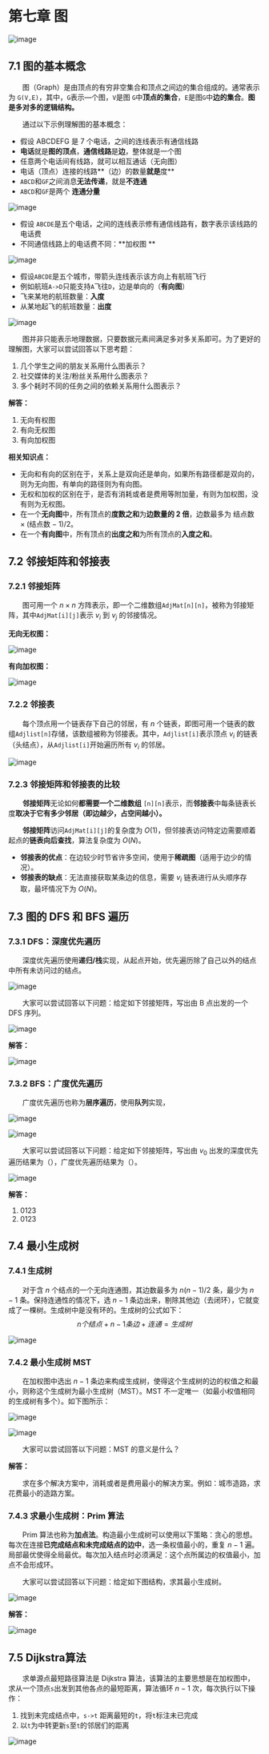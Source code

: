 # 第七章 图

![image](images/07-01.png)

## 7.1 图的基本概念

&emsp;&emsp;图（Graph）是由顶点的有穷非空集合和顶点之间边的集合组成的。通常表示为 `G(V,E)`，其中，`G`表示—个图，`V`是图 `G`中**顶点的集合**，`E`是图`G`中**边的集合**。**图是多对多的逻辑结构。**

&emsp;&emsp;通过以下示例理解图的基本概念：	
- 假设 ABCDEFG 是 7 个电话，之间的连线表示有通信线路
- **电话**就是**图的顶点**，**通信线路**是**边**，整体就是一个图
- 任意两个电话间有线路，就可以相互通话（无向图）
- 电话（顶点）连接的线路**（边）的数量**就是**度**
- `ABCD`和`GF`之间消息**无法传递**，就是**不连通**
- `ABCD`和`GF`是两个 **连通分量**

![image](images/07-02.png)

- 假设 `ABCDE`是五个电话，之间的连线表示修有通信线路有，数字表示该线路的电话费
- 不同通信线路上的电话费不同：**加权图 **

![image](images/07-03.png)

- 假设`ABCDE`是五个城市，带箭头连线表示该方向上有航班飞行
- 例如航班`A->D`只能支持`A`飞往`D`，边是单向的（**有向图**）
- 飞来某地的航班数量：**入度**
- 从某地起飞的航班数量：**出度**

![image](images/07-04.png)

&emsp;&emsp;图并非只能表示地理数据，只要数据元素间满足多对多关系即可。为了更好的理解图，大家可以尝试回答以下思考题：

1. 几个学生之间的朋友关系用什么图表示？
2. 社交媒体的关注/粉丝关系用什么图表示？
3. 多个耗时不同的任务之间的依赖关系用什么图表示？

**解答：**

1. 无向有权图
2. 有向无权图
3. 有向加权图

**相关知识点：**

- 无向和有向的区别在于，关系上是双向还是单向，如果所有路径都是双向的，则为无向图，有单向的路径则为有向图。
- 无权和加权的区别在于，是否有消耗或者是费用等附加量，有则为加权图，没有则为无权图。
- 在一个**无向图**中，所有顶点的**度数之和**为**边数量的 2 倍**，边数最多为 $\text{结点数} \times (\text{结点数}-1) / 2$。
- 在一个**有向图**中，所有顶点的**出度之和**为所有顶点的**入度之和**。

## 7.2 邻接矩阵和邻接表

### 7.2.1 邻接矩阵

&emsp;&emsp;图可用一个 $n \times n$ 方阵表示，即一个二维数组`AdjMat[n][n]`，被称为邻接矩阵，其中`AdjMat[i][j]`表示 $v_i$ 到 $v_j$ 的邻接情况。

**无向无权图：**

![image](images/07-05.png)

**有向加权图：**

![image](images/07-06.png)

### 7.2.2 邻接表

&emsp;&emsp;每个顶点用一个链表存下自己的邻居，有 $n$ 个链表，即图可用一个链表的数组`Adjlist[n]`存储，该数组被称为邻接表。其中，`Adjlist[i]`表示顶点 $v_i$ 的链表（头结点），从`Adjlist[i]`开始遍历所有 $v_i$ 的邻居。

![image](images/07-07.png)

### 7.2.3 邻接矩阵和邻接表的比较

&emsp;&emsp;**邻接矩阵**无论如何**都需要一个二维数组** `[n][n]`表示，而**邻接表**中每条链表长度**取决于它有多少邻居（即边越少，占空间越小）。**

&emsp;&emsp;**邻接矩阵**访问`AdjMat[i][j]`的复杂度为 $O(1)$，但邻接表访问特定边需要顺着起点的**链表向后查找**，算法复杂度为 $O(N)$。

- **邻接表的优点**：在边较少时节省许多空间，使用于**稀疏图**（适用于边少的情况）。
- **邻接表的缺点**：无法直接获取某条边的信息，需要 $v_i$ 链表进行从头顺序存取，最坏情况下为 $O(N)$。

## 7.3 图的 DFS 和 BFS 遍历

### 7.3.1 DFS：深度优先遍历

&emsp;&emsp;深度优先遍历使用**递归/栈**实现，从起点开始，优先遍历除了自己以外的结点中所有未访问过的结点。

![image](images/07-08.png)

&emsp;&emsp;大家可以尝试回答以下问题：给定如下邻接矩阵，写出由 B 点出发的一个 DFS 序列。

![image](images/07-09.png)

**解答：**

![image](images/07-10.png)​

### 7.3.2 BFS：广度优先遍历

&emsp;&emsp;广度优先遍历也称为**层序遍历**，使用**队列**实现，

![image](images/07-11.png)

![image](images/07-12.png)

&emsp;&emsp;大家可以尝试回答以下问题：给定如下邻接矩阵，写出由 $v_0$ 出发的深度优先遍历结果为（），广度优先遍历结果为（）。

![image](images/07-13.png)

**解答：**

1. 0123
2. 0123

## 7.4 最小生成树

### 7.4.1 生成树

&emsp;&emsp;对于含 $n$ 个结点的一个无向连通图，其边数最多为 $n(n-1) / 2$ 条，最少为 $n-1$ 条。保持连通性的情况下，选 $n-1$ 条边出来，剔除其他边（去闭环），它就变成了一棵树。生成树中是没有环的。生成树的公式如下：
$$ 
n 个结点 + n-1 条边 + 连通 = 生成树
$$

![image](images/07-14.png)

### 7.4.2 最小生成树 MST

&emsp;&emsp;在加权图中选出 $n-1$ 条边来构成生成树，使得这个生成树的边的权值之和最小，则称这个生成树为最小生成树（MST）。MST 不一定唯一（如最小权值相同的生成树有多个）。如下图所示：

![image](images/07-15.png)

![image](images/07-16.png)

&emsp;&emsp;大家可以尝试回答以下问题：MST 的意义是什么？

**解答：**

&emsp;&emsp;求在多个解决方案中，消耗或者是费用最小的解决方案。例如：城市造路，求花费最小的造路方案。

### 7.4.3 求最小生成树：Prim 算法

&emsp;&emsp;Prim 算法也称为**加点法**。构造最小生成树可以使用以下策略：贪心的思想。每次在连接**已完成结点和未完成结点的边中**，选一条权值最小的，重复 $n-1$ 遍。局部最优使得全局最优。每次加入结点时必须满足：这个点所属边的权值最小，加点不会形成环。

&emsp;&emsp;大家可以尝试回答以下问题：给定如下图结构，求其最小生成树。

![image](images/07-17.png)

**解答：**

![image](images/07-18.png)

## 7.5 Dijkstra算法

&emsp;&emsp;求单源点最短路径算法是 Dijkstra 算法，该算法的主要思想是在加权图中，求从一个顶点`s`出发到其他各点的最短距离，算法循环 $n-1$ 次，每次执行以下操作：

1. 找到未完成结点中，`s->t` 距离最短的`t`，将`t`标注未已完成
2. 以`t`为中转更新`s`至`t`的邻居们的距离

![image](images/07-19.png)
